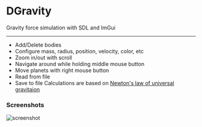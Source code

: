 # DGravity
Gravity force simulation with SDL and ImGui

---
- Add/Delete bodies
- Configure mass, radius, position, velocity, color, etc
- Zoom in/out with scroll
- Navigate around while holding middle mouse button
- Move planets with right mouse button 
- Read from file
- Save to file
Calculations are based on [Newton's law of universal gravitaion](https://en.wikipedia.org/wiki/Gravity)

### Screenshots
![screenshot](img/screenshot1.png)